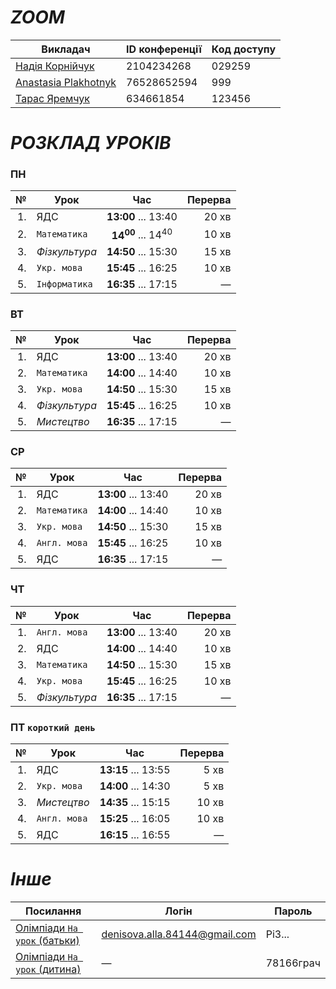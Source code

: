 # *ZOOM*

| Викладач | ID конференції | Код доступу |
|---|---|---|
| [Надія Корнійчук](https://us04web.zoom.us/j/2104234268?pwd=VndEblZtdnlkbzVQYWlsNDFUdHVTQT09&omn=77903642108) | 2104234268 | 029259 |
| [Anastasia Plakhotnyk](https://us04web.zoom.us/j/76528652594?pwd=uystTIL9xFVJ3Pl7xjc2Z3zjXLeffq.1) | 76528652594 | 999 |
| [Тарас Яремчук](https://us05web.zoom.us/j/4634661854?pwd=VmvYEDAahgVMNeTIXa7bA2jrfAmPqv.1) | 634661854 | 123456 |


# *РОЗКЛАД УРОКІВ*

### ПН

| № | Урок | Час | Перерва |
|---:|---|:---:|---:|
| 1.| ЯДС | **13:00** ... 13:40 | 20 хв |
| 2.| `Математика` | **14<sup>00</sup>** ... 14<sup>40</sup> | 10 хв |
| 3.| *Фізкультура* | **14:50** ... 15:30 | 15 хв |
| 4.| `Укр. мова` | **15:45** ... 16:25 | 10 хв |
| 5.| `Інформатика` | **16:35** ... 17:15 | — |

### ВТ

| № | Урок | Час | Перерва |
|---:|---|:---:|---:|
| 1.| ЯДС | **13:00** ... 13:40 | 20 хв |
| 2.| `Математика` | **14:00** ... 14:40 | 10 хв |
| 3.| `Укр. мова` | **14:50** ... 15:30 | 15 хв |
| 4.| *Фізкультура* | **15:45** ... 16:25 | 10 хв |
| 5.| *Мистецтво* | **16:35** ... 17:15 | — |

### СР

| № | Урок | Час | Перерва |
|---:|---|:---:|---:|
| 1.| ЯДС | **13:00** ... 13:40 | 20 хв |
| 2.| `Математика` | **14:00** ... 14:40 | 10 хв |
| 3.| `Укр. мова` | **14:50** ... 15:30 | 15 хв |
| 4.| `Англ. мова` | **15:45** ... 16:25 | 10 хв |
| 5.| ЯДС | **16:35** ... 17:15 | — |

### ЧТ

| № | Урок | Час | Перерва |
|---:|---|:---:|---:|
| 1.| `Англ. мова` | **13:00** ... 13:40 | 20 хв |
| 2.| ЯДС | **14:00** ... 14:40 | 10 хв |
| 3.| `Математика` | **14:50** ... 15:30 | 15 хв |
| 4.| `Укр. мова` | **15:45** ... 16:25 | 10 хв |
| 5.| *Фізкультура* | **16:35** ... 17:15 | — |

### ПТ `короткий день`

| № | Урок | Час | Перерва |
|---:|---|:---:|---:|
| 1.| ЯДС | **13:15** ... 13:55 | 5 хв |
| 2.| `Укр. мова` | **14:00** ... 14:30 | 5 хв |
| 3.| *Мистецтво* | **14:35** ... 15:15 | 10 хв |
| 4.| `Англ. мова` | **15:25** ... 16:05 | 10 хв |
| 5.| ЯДС | **16:15** ... 16:55 | — |

# *Інше*

| Посилання | Логін | Пароль |
|---|---|---|
| [Олімпіади `На урок` (батьки)](https://naurok.ua/) | denisova.alla.84144@gmail.com | Pi3... |
| [Олімпіади `На урок` (дитина)](https://naurok.ua/start) | — | 78166грач |
